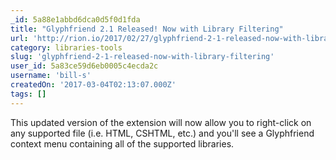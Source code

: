 ```yaml
---
_id: 5a88e1abbd6dca0d5f0d1fda
title: "Glyphfriend 2.1 Released! Now with Library Filtering"
url: 'http://rion.io/2017/02/27/glyphfriend-2-1-released-now-with-library-filtering/'
category: libraries-tools
slug: 'glyphfriend-2-1-released-now-with-library-filtering'
user_id: 5a83ce59d6eb0005c4ecda2c
username: 'bill-s'
createdOn: '2017-03-04T02:13:07.000Z'
tags: []
---
```


This updated version of the extension will now allow you to right-click on any supported file (i.e. HTML, CSHTML, etc.) and you'll see a Glyphfriend context menu containing all of the supported libraries.
